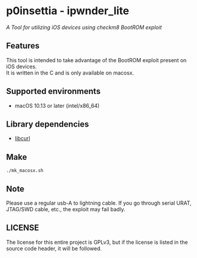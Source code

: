 # p0insettia - ipwnder_lite
*A Tool for utilizing iOS devices using checkm8  BootROM exploit*  

## Features  
This tool is intended to take advantage of the BootROM exploit present on iOS devices.  
It is written in the C and is only available on macosx.  

## Supported environments  
- macOS 10.13 or later (intel/x86_64)  

## Library dependencies  
- [libcurl](https://github.com/curl/curl)  

## Make 
```
./mk_macosx.sh
```

## Note
Please use a regular usb-A to lightning cable. If you go through serial URAT, JTAG/SWD cable, etc., the exploit may fail badly.  

## LICENSE
The license for this entire project is GPLv3, but if the license is listed in the source code header, it will be followed.  
